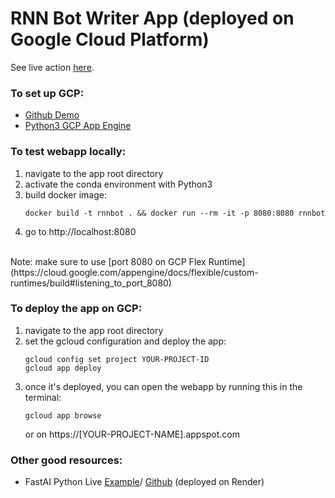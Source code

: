 # RNN Bot Writer App (deployed on Google Cloud Platform)
See live action [here](https://app191114.appspot.com/).
### To set up GCP:
* [Github Demo](https://github.com/GoogleCloudPlatform/serverless-store-demo)
* [Python3 GCP App Engine](https://cloud.google.com/appengine/docs/standard/python3/quickstart?fbclid=IwAR31gptmZIIA0xDj5dumgkQ-7mNiDfLq5wJel5i00enhqer8gyeKJy6kg_Q)

### To test webapp locally:
1. navigate to the app root directory
2. activate the conda environment with Python3
3. build docker image:
    ```
    docker build -t rnnbot . && docker run --rm -it -p 8080:8080 rnnbot
    ```
4. go to http://localhost:8080
<br/>
Note: make sure to use [port 8080 on GCP Flex Runtime](https://cloud.google.com/appengine/docs/flexible/custom-runtimes/build#listening_to_port_8080)

### To deploy the app on GCP:
1. navigate to the app root directory
2. set the gcloud configuration and deploy the app:
    ```
    gcloud config set project YOUR-PROJECT-ID
    gcloud app deploy
    ```
3. once it's deployed, you can open the webapp by running this in the terminal:
    ```
    gcloud app browse
    ```
    or on https://[YOUR-PROJECT-NAME].appspot.com

### Other good resources:
* FastAI Python Live [Example](https://fastai-v3.onrender.com/)/ [Github](https://github.com/render-examples/fastai-v3/blob/master/app) (deployed on Render)
